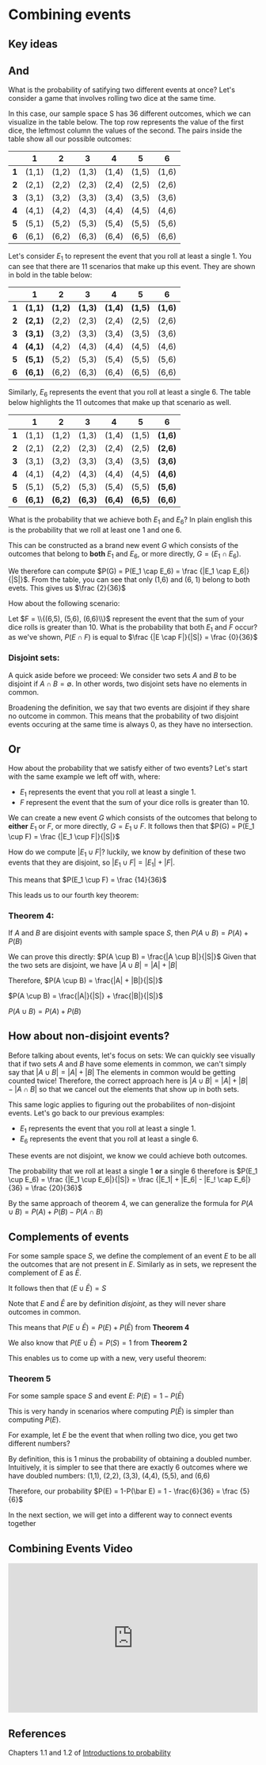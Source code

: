 # Combining events

## Key ideas

## And

What is the probability of satifying two different events at once? Let's consider a game that involves rolling two dice at the same time. 

In this case, our sample space S has 36 different outcomes, which we can visualize in the table below. The top row represents the value of the first dice, the leftmost column the values of the second. The pairs inside the table show all our possible outcomes:

| |1|2|3|4|5|6|
|-|-|-|-|-|-|-|
|**1**|(1,1)|(1,2)|(1,3)|(1,4)|(1,5)|(1,6)|
|**2**|(2,1)|(2,2)|(2,3)|(2,4)|(2,5)|(2,6)|
|**3**|(3,1)|(3,2)|(3,3)|(3,4)|(3,5)|(3,6)|
|**4**|(4,1)|(4,2)|(4,3)|(4,4)|(4,5)|(4,6)|
|**5**|(5,1)|(5,2)|(5,3)|(5,4)|(5,5)|(5,6)|
|**6**|(6,1)|(6,2)|(6,3)|(6,4)|(6,5)|(6,6)|

Let's consider $E_1$ to represent the event that you roll at least a single 1. You can see that there are 11 scenarios that make up this event. They are shown in bold in the table below:

| |1|2|3|4|5|6|
|-|-|-|-|-|-|-|
|**1**|**(1,1)**|**(1,2)**|**(1,3)**|**(1,4)**|**(1,5)**|**(1,6)**|
|**2**|**(2,1)**|(2,2)|(2,3)|(2,4)|(2,5)|(2,6)|
|**3**|**(3,1)**|(3,2)|(3,3)|(3,4)|(3,5)|(3,6)|
|**4**|**(4,1)**|(4,2)|(4,3)|(4,4)|(4,5)|(4,6)|
|**5**|**(5,1)**|(5,2)|(5,3)|(5,4)|(5,5)|(5,6)|
|**6**|**(6,1)**|(6,2)|(6,3)|(6,4)|(6,5)|(6,6)|

Similarly, $E_6$ represents the event that you roll at least a single 6. The table below highlights the 11 outcomes that make up that scenario as well.

| |1|2|3|4|5|6|
|-|-|-|-|-|-|-|
|**1**|(1,1)|(1,2)|(1,3)|(1,4)|(1,5)|**(1,6)**|
|**2**|(2,1)|(2,2)|(2,3)|(2,4)|(2,5)|**(2,6)**|
|**3**|(3,1)|(3,2)|(3,3)|(3,4)|(3,5)|**(3,6)**|
|**4**|(4,1)|(4,2)|(4,3)|(4,4)|(4,5)|**(4,6)**|
|**5**|(5,1)|(5,2)|(5,3)|(5,4)|(5,5)|**(5,6)**|
|**6**|**(6,1)**|**(6,2)**|**(6,3)**|**(6,4)**|**(6,5)**|**(6,6)**|

What is the probability that we achieve both $E_1$ and $E_6$? In plain english this is the probability that we roll at least one 1 and one 6. 

This can be constructed as a brand new event $G$ which consists of the outcomes that belong to **both** $E_1$ and $E_6$, or more directly, $G = (E_1 \cap E_6)$. 

We therefore can compute $P(G) = P(E_1 \cap E_6) = \frac {|E_1 \cap E_6|}{|S|}$. From the table, you can see that only (1,6) and (6, 1) belong to both evets. This gives us $\frac {2}{36}$

How about the following scenario:

Let $F = \\{(6,5), (5,6), (6,6)\\}$ represent the event that the sum of your dice rolls is greater than 10. What is the probability that both $E_1$ and $F$ occur? as we've shown, $P(E \cap F)$ is equal to $\frac {|E \cap F|}{|S|} = \frac {0}{36}$

### Disjoint sets:

A quick aside before we proceed: 
We consider two sets *A* and *B* to be disjoint if $A \cap B = \emptyset$. In other words, two disjoint sets have no elements in common.

Broadening the definition, we say that two events are disjoint if they share no outcome in common. This means that the probability of two disjoint events occuring at the same time is always 0, as they have no intersection.

## Or

How about the probability that we satisfy either of two events? Let's start with the same example we left off with, where:
- $E_1$ represents the event that you roll at least a single 1.
- $F$ represent the event that the sum of your dice rolls is greater than 10.

We can create a new event $G$ which consists of the outcomes that belong to **either** $E_1$ or $F$, or more directly, $G = E_1 \cup F$. It follows then that $P(G) = P(E_1 \cup F) = \frac {|E_1 \cup F|}{|S|}$

How do we compute $|E_1 \cup F|$? luckily, we know by definition of these two events that they are disjoint, so $|E_1 \cup F| = |E_1| + |F|$. 

This means that $P(E_1 \cup F) = \frac {14}{36}$

This leads us to our fourth key theorem:

### Theorem 4: 

If *A* and *B* are disjoint events with sample space *S*, then $P(A \cup B) = P(A) + P(B)$

We can prove this directly: $P(A \cup B) = \frac{|A \cup B|}{|S|}$
Given that the two sets are disjoint, we have $|A \cup B| = |A| + |B|$

Therefore, $P(A \cup B) = \frac{|A| + |B|}{|S|}$

$P(A \cup B) = \frac{|A|}{|S|} + \frac{|B|}{|S|}$

$P(A \cup B) = P(A) + P(B)$

## How about non-disjoint events?

Before talking about events, let's focus on sets: We can quickly see visually that if two sets *A* and *B* have some elements in common, we can't simply say that $|A \cup B| = |A| + |B|$ The elements in common would be getting counted twice! Therefore, the correct approach here is $|A \cup B| = |A| + |B| - |A \cap B|$ so that we cancel out the elements that show up in both sets. 

This same logic applies to figuring out the probabilites of non-disjoint events. Let's go back to our previous examples:
- $E_1$ represents the event that you roll at least a single 1.
- $E_6$ represents the event that you roll at least a single 6.

These events are not disjoint, we know we could achieve both outcomes. 

The probability that we roll at least a single 1 **or** a single 6 therefore is $P(E_1 \cup E_6) = \frac {|E_1 \cup E_6|}{|S|} = \frac {|E_1| + |E_6| - |E_! \cap E_6|}{36} = \frac {20}{36}$

By the same approach of theorem 4, we can generalize the formula for $P(A \cup B) = P(A) + P(B) - P(A \cap B)$

## Complements of events

For some sample space $S$, we define the complement of an event $E$ to be  all the outcomes that are not present in $E$. Similarly as in sets, we represent the complement of $E$ as $\bar E$.

It follows then that $(E \cup \bar E) = S$

Note that $E$ and $\bar E$ are by definition *disjoint*, as they will never share outcomes in common.

This means that $P(E \cup \bar E) = P(E) + P(\bar E)$ from **Theorem 4**

We also know that $P(E \cup \bar E) = P(S) = 1$ from **Theorem 2**

This enables us to come up with a new, very useful theorem:

### Theorem 5

For some sample space $S$ and event $E$: $P(E) = 1 - P(\bar E)$

This is very handy in scenarios where computing $P(\bar E)$ is simpler than computing $P(E)$. 

For example, let $E$ be the event that when rolling two dice, you get two different numbers?

By definition, this is 1 minus the probability of obtaining a doubled number. Intuitively, it is simpler to see that there are exactly 6 outcomes where we have doubled numbers: (1,1), (2,2), (3,3), (4,4), (5,5), and (6,6)

Therefore, our probability $P(E) = 1-P(\bar E) = 1 - \frac{6}{36} = \frac {5}{6}$

In the next section, we will get into a different way to connect events together

## Combining Events Video

<div style="position: relative; padding-bottom: 59.73451327433629%; height: 0;"><iframe src="https://youtube.com/embed/A1yVZEPagO8" frameborder="0" webkitallowfullscreen mozallowfullscreen allowfullscreen style="position: absolute; top: 0; left: 0; width: 100%; height: 100%;"></iframe></div>

## References

Chapters 1.1 and 1.2 of [Introductions to probability](https://open.umn.edu/opentextbooks/textbooks/21)
